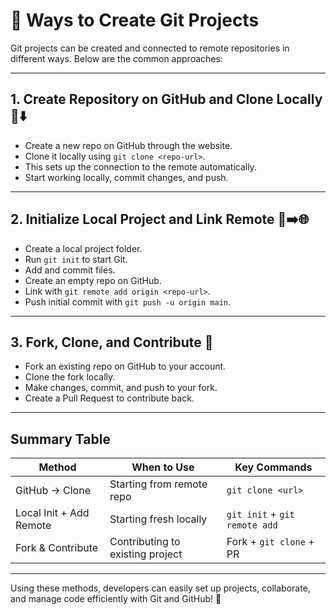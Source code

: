 # 🚀 Ways to Create Git Projects

Git projects can be created and connected to remote repositories in different ways. Below are the common approaches:

---

## 1. Create Repository on GitHub and Clone Locally 🐙⬇️

- Create a new repo on GitHub through the website.
- Clone it locally using `git clone <repo-url>`.
- This sets up the connection to the remote automatically.
- Start working locally, commit changes, and push.

---

## 2. Initialize Local Project and Link Remote 🔧➡️🌐

- Create a local project folder.
- Run `git init` to start Git.
- Add and commit files.
- Create an empty repo on GitHub.
- Link with `git remote add origin <repo-url>`.
- Push initial commit with `git push -u origin main`.

---

## 3. Fork, Clone, and Contribute 🔀

- Fork an existing repo on GitHub to your account.
- Clone the fork locally.
- Make changes, commit, and push to your fork.
- Create a Pull Request to contribute back.

---

## Summary Table

| Method                  | When to Use                      | Key Commands                       |
|-------------------------|---------------------------------|----------------------------------|
| GitHub → Clone          | Starting from remote repo        | `git clone <url>`                 |
| Local Init + Add Remote | Starting fresh locally           | `git init` + `git remote add`    |
| Fork & Contribute       | Contributing to existing project | Fork + `git clone` + PR           |

---

Using these methods, developers can easily set up projects, collaborate, and manage code efficiently with Git and GitHub! 🎉
